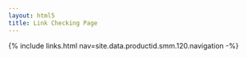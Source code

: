 ```yaml
---
layout: html5
title: Link Checking Page
---
```

{% include links.html nav=site.data.productid.smm.120.navigation -%}

